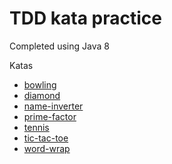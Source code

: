 # TDD kata practice

Completed using Java 8

Katas
- [bowling](https://github.com/grant-burgess/tdd-katas/blob/master/bowling)
- [diamond](https://github.com/grant-burgess/tdd-katas/blob/master/diamond)
- [name-inverter](https://github.com/grant-burgess/tdd-katas/blob/master/name-inverter)
- [prime-factor](https://github.com/grant-burgess/tdd-katas/blob/master/prime-factor)
- [tennis](https://github.com/grant-burgess/tdd-katas/blob/master/tennis)
- [tic-tac-toe](https://github.com/grant-burgess/tdd-katas/blob/master/tic-tac-toe)
- [word-wrap](https://github.com/grant-burgess/tdd-katas/blob/master/word-wrap)
